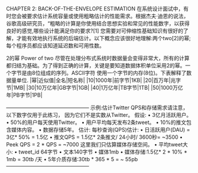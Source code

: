CHAPTER 2: BACK-OF-THE-ENVELOPE ESTIMATION
在系统设计面试中，有时您会被要求估计系统容量或使用粗略估计的性能需求。根据杰夫·迪恩的说法，谷歌高级研究员，“粗略的计算是你使用结合思想实验和常见的性能数字，以获得良好的感觉,哪些设计能满足你的要求?[1]
您需要对可伸缩性基础知识有很好的了解，才能有效地执行系统的后端估计。以下概念应该很好地理解:两个two[2]的幂;每个程序员都应该知道延迟数和可用性数。

2的幂 Power of two
尽管在处理分布式系统时数据量会变得非常大，所有的计算都归结为基础。为了得到正确的计算，关键是要知道数据体积单位采用2的幂。一个字节是由8位组成的序列。ASCII字符
使用一个字节的内存(8位)。下表解释了数据量单位.
|幂|近似值|全名|短名称|
|10|1000年|前字节|1KB|
|20|百万年|兆字节|1MB|
|30|10万亿年|GB字节|1GB|
|40|1万亿年|TB字节|1TB|
|50|1000万亿年|PB字节|1PB|

————————————————
示例:估计Twitter QPS和存储需求请注意，以下数字仅用于此练习，
因为它们不是实数从Twitter。
假设:
• 3亿月活跃用户。
• 50%的用户每天使用Twitter。
• 用户平均每天发布2条tweet。
• 10%的推文包含媒体内容。
• 数据存储5年。
估计:
每秒查询(QPS)估计:
• 日活跃用户(DAU) = 3亿* 50% = 1.5亿
• 推文QPS = 1.5亿* 2条推文/ 24小时/ 3600秒= ~3500
• Peek QPS = 2 * QPS = ~7000
这里我们只估算媒体存储空间。
• 平均tweet大小:
• tweet_id 64字节
• 文本140字节
• 媒体1mb
• 媒体存储:1.5亿* 2 * 10% * 1mb = 30tb /天
• 5年介质存储:30tb * 365 * 5 = ~ 55pb
————————————————
